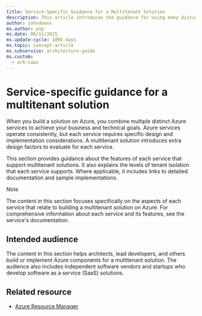 ```yaml
---
title: Service-Specific Guidance for a Multitenant Solution
description: This article introduces the guidance for using many distinct Azure services in a multitenant solution to achieve business and technical goals.
author: johndowns
ms.author: pnp
ms.date: 06/11/2025
ms.update-cycle: 1095-days
ms.topic: concept-article
ms.subservice: architecture-guide
ms.custom:
  - arb-saas
---
```


# Service-specific guidance for a multitenant solution

When you build a solution on Azure, you combine multiple distinct Azure services to achieve your business and technical goals. Azure services operate consistently, but each service requires specific design and implementation considerations. A multitenant solution introduces extra design factors to evaluate for each service.

This section provides guidance about the features of each service that support multitenant solutions. It also explains the levels of tenant isolation that each service supports. Where applicable, it includes links to detailed documentation and sample implementations.

> [!NOTE]
> The content in this section focuses specifically on the aspects of each service that relate to building a multitenant solution on Azure. For comprehensive information about each service and its features, see the service's documentation.

## Intended audience

The content in this section helps architects, lead developers, and others build or implement Azure components for a multitenant solution. The audience also includes independent software vendors and startups who develop software as a service (SaaS) solutions.

## Related resource

- [Azure Resource Manager](resource-manager.md)
